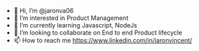 - 👋 Hi, I’m @jaronva06
- 👀 I’m interested in Product Management 
- 🌱 I’m currently learning Javascript, NodeJs
- 💞️ I’m looking to collaborate on End to end Product lifecycle
- 📫 How to reach me https://www.linkedin.com/in/jaronvincent/

<!---
jaronva06/jaronva06 is a ✨ special ✨ repository because its `README.md` (this file) appears on your GitHub profile.
You can click the Preview link to take a look at your changes.
--->
